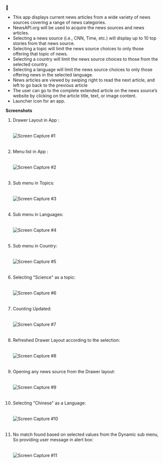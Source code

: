   :newspaper: 

* This app displays current news articles from a wide variety of news sources covering a range of news categories.
* NewsAPI.org will be used to acquire the news sources and news articles.
* Selecting a news source (i.e., CNN, Time, etc.) will display up to 10 top stories from that news source.
* Selecting a topic will limit the news source choices to only those offering that topic of news.
* Selecting a country will limit the news source choices to those from the selected country.
* Selecting a language will limit the news source choices to only those offering news in the selected language.
* News articles are viewed by swiping right to read the next article, and left to go back to the previous article
* The user can go to the complete extended article on the news source’s website by clicking on the article title, text, or image content.
* Launcher icon for an app.


**Screenshots**

1.  Drawer Layout in App : <br><br><br>![Screen Capture #1](images/image1.PNG)<br><br><br>
2.  Menu list in App : <br><br><br>![Screen Capture #2](images/image2.PNG)<br><br><br>
3.  Sub menu in Topics: <br><br><br>![Screen Capture #3](images/image31.PNG)<br><br><br>
4.  Sub menu in Languages: <br><br><br>![Screen Capture #4](images/image32.PNG)<br><br><br>
5.  Sub menu in Country: <br><br><br>![Screen Capture #5](images/image33.PNG)<br><br><br>
6.  Selecting "Science" as a topic: <br><br><br>![Screen Capture #6](images/image41.PNG)<br><br><br>
7.  Counting Updated: <br><br><br>![Screen Capture #7](images/image42.PNG)<br><br><br>
8.  Refreshed Drawer Layout according to the selection: <br><br><br>![Screen Capture #8](images/image43.PNG)<br><br><br>
9.  Opening any news source from the Drawer layout: <br><br><br>![Screen Capture #9](images/image44.PNG)<br><br><br>
10. Selecting "Chinese" as a Language: <br><br><br>![Screen Capture #10](images/image51.PNG)<br><br><br>
11. No match found based on selected values from the Dynamic sub menu, So providing user message in alert box: <br><br><br>![Screen Capture #11](images/image52.PNG)<br><br><br>
